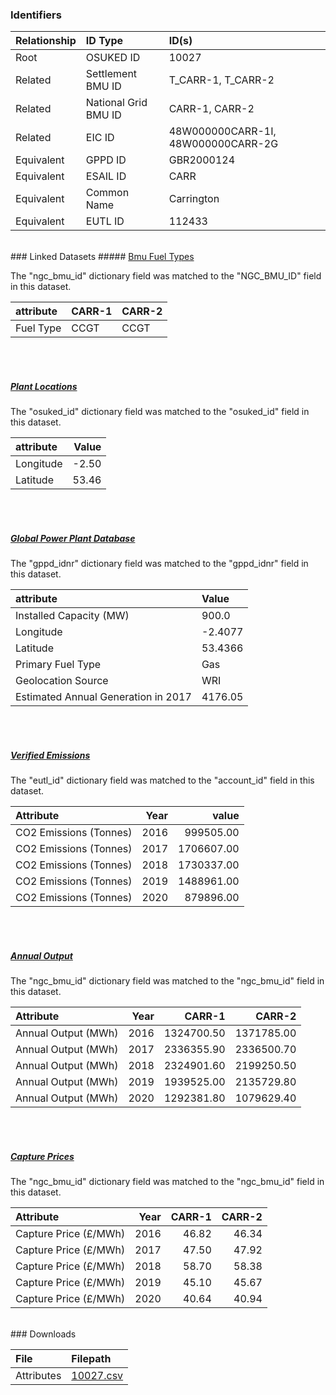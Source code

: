 ### Identifiers

| Relationship   | ID Type              | ID(s)                              |
|:---------------|:---------------------|:-----------------------------------|
| Root           | OSUKED ID            | 10027                              |
| Related        | Settlement BMU ID    | T_CARR-1, T_CARR-2                 |
| Related        | National Grid BMU ID | CARR-1, CARR-2                     |
| Related        | EIC ID               | 48W000000CARR-1I, 48W000000CARR-2G |
| Equivalent     | GPPD ID              | GBR2000124                         |
| Equivalent     | ESAIL ID             | CARR                               |
| Equivalent     | Common Name          | Carrington                         |
| Equivalent     | EUTL ID              | 112433                             |

<br>
### Linked Datasets
##### <a href="https://raw.githubusercontent.com/OSUKED/Dictionary-Datasets/main/datasets/bmu-fuel-types/datapackage.json">Bmu Fuel Types</a>



The "ngc_bmu_id" dictionary field was matched to the "NGC_BMU_ID" field in this dataset.

| attribute   | CARR-1   | CARR-2   |
|:------------|:---------|:---------|
| Fuel Type   | CCGT     | CCGT     |

<br><br>
##### <a href="https://raw.githubusercontent.com/OSUKED/Dictionary-Datasets/main/datasets/plant-locations/datapackage.json">Plant Locations</a>



The "osuked_id" dictionary field was matched to the "osuked_id" field in this dataset.

| attribute   |   Value |
|:------------|--------:|
| Longitude   |   -2.50 |
| Latitude    |   53.46 |

<br><br>
##### <a href="https://raw.githubusercontent.com/OSUKED/Dictionary-Datasets/main/datasets/global-power-plant-database/datapackage.json">Global Power Plant Database</a>



The "gppd_idnr" dictionary field was matched to the "gppd_idnr" field in this dataset.

| attribute                           | Value   |
|:------------------------------------|:--------|
| Installed Capacity (MW)             | 900.0   |
| Longitude                           | -2.4077 |
| Latitude                            | 53.4366 |
| Primary Fuel Type                   | Gas     |
| Geolocation Source                  | WRI     |
| Estimated Annual Generation in 2017 | 4176.05 |

<br><br>
##### <a href="https://raw.githubusercontent.com/OSUKED/Dictionary-Datasets/main/datasets/verified-emissions/datapackage.json">Verified Emissions</a>



The "eutl_id" dictionary field was matched to the "account_id" field in this dataset.

| Attribute              |   Year |      value |
|:-----------------------|-------:|-----------:|
| CO2 Emissions (Tonnes) |   2016 |  999505.00 |
| CO2 Emissions (Tonnes) |   2017 | 1706607.00 |
| CO2 Emissions (Tonnes) |   2018 | 1730337.00 |
| CO2 Emissions (Tonnes) |   2019 | 1488961.00 |
| CO2 Emissions (Tonnes) |   2020 |  879896.00 |

<br><br>
##### <a href="https://raw.githubusercontent.com/OSUKED/Dictionary-Datasets/main/datasets/annual-output/datapackage.json">Annual Output</a>



The "ngc_bmu_id" dictionary field was matched to the "ngc_bmu_id" field in this dataset.

| Attribute           |   Year |     CARR-1 |     CARR-2 |
|:--------------------|-------:|-----------:|-----------:|
| Annual Output (MWh) |   2016 | 1324700.50 | 1371785.00 |
| Annual Output (MWh) |   2017 | 2336355.90 | 2336500.70 |
| Annual Output (MWh) |   2018 | 2324901.60 | 2199250.50 |
| Annual Output (MWh) |   2019 | 1939525.00 | 2135729.80 |
| Annual Output (MWh) |   2020 | 1292381.80 | 1079629.40 |

<br><br>
##### <a href="https://raw.githubusercontent.com/OSUKED/Dictionary-Datasets/main/datasets/capture-prices/datapackage.json">Capture Prices</a>



The "ngc_bmu_id" dictionary field was matched to the "ngc_bmu_id" field in this dataset.

| Attribute             |   Year |   CARR-1 |   CARR-2 |
|:----------------------|-------:|---------:|---------:|
| Capture Price (£/MWh) |   2016 |    46.82 |    46.34 |
| Capture Price (£/MWh) |   2017 |    47.50 |    47.92 |
| Capture Price (£/MWh) |   2018 |    58.70 |    58.38 |
| Capture Price (£/MWh) |   2019 |    45.10 |    45.67 |
| Capture Price (£/MWh) |   2020 |    40.64 |    40.94 |


<br>
### Downloads


| File       | Filepath                                                                              |
|:-----------|:--------------------------------------------------------------------------------------|
| Attributes | [10027.csv](https://osuked.github.io/Power-Station-Dictionary/object_attrs/10027.csv) |
